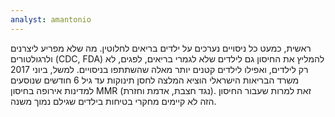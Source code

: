 ```yaml
---
analyst: amantonio
---
```


ראשית, כמעט כל ניסויים נערכים על ילדים בריאים לחלוטין. מה שלא מפריע ליצרנים ולרגולטורים (CDC, FDA) להמליץ את החיסון גם לילדים שלא לגמרי בריאים, לפגים, לא רק לילדים, ואפילו לילדים קטנים יותר מאלה שהשתתפו בניסויים.
למשל, ביוני 2017 משרד הבריאות הישראלי הוציא המלצה לחסן תינוקות עד גיל 6 חודשים שנוסעים למדינות אירופה בחיסון MMR (נגד חצבת, אדמת וחזרת). זאת למרות שעבור החיסון הזה לא קיימים מחקרי בטיחות בילדים שגילם נמוך משנה.
